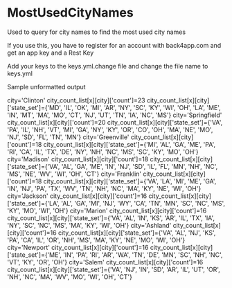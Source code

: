 # MostUsedCityNames

Used to query for city names to find the most used city names

If you use this, you have to register for an account with back4app.com and get an app key and a Rest Key

Add your keys to the keys.yml.change file and change the file name to keys.yml

Sample unformatted output

city='Clinton'     city_count_list[x][city]['count']=23    city_count_list[x][city]['state_set']={'MD', 'IL', 'OK', 'MI', 'AR', 'NY', 'SC', 'KY', 'WI', 'OH', 'LA', 'ME', 'IN', 'MT', 'MA', 'MO', 'CT', 'NJ', 'UT', 'TN', 'IA', 'NC', 'MS'}
city='Springfield'     city_count_list[x][city]['count']=20    city_count_list[x][city]['state_set']={'VA', 'PA', 'IL', 'NH', 'VT', 'MI', 'GA', 'NY', 'KY', 'OR', 'CO', 'OH', 'MA', 'NE', 'MO', 'NJ', 'SD', 'FL', 'TN', 'MN'}
city='Greenville'     city_count_list[x][city]['count']=18    city_count_list[x][city]['state_set']={'MI', 'AL', 'GA', 'ME', 'PA', 'RI', 'CA', 'IL', 'TX', 'DE', 'NY', 'NH', 'NC', 'MS', 'SC', 'KY', 'MO', 'OH'}
city='Madison'     city_count_list[x][city]['count']=18    city_count_list[x][city]['state_set']={'VA', 'AL', 'GA', 'ME', 'IN', 'NJ', 'SD', 'IL', 'FL', 'MN', 'NH', 'NC', 'MS', 'NE', 'WV', 'WI', 'OH', 'CT'}
city='Franklin'     city_count_list[x][city]['count']=18    city_count_list[x][city]['state_set']={'VA', 'LA', 'MI', 'ME', 'GA', 'IN', 'NJ', 'PA', 'TX', 'WV', 'TN', 'NH', 'NC', 'MA', 'KY', 'NE', 'WI', 'OH'}
city='Jackson'     city_count_list[x][city]['count']=16    city_count_list[x][city]['state_set']={'LA', 'AL', 'GA', 'MI', 'NJ', 'WY', 'CA', 'TN', 'MN', 'SC', 'NC', 'MS', 'KY', 'MO', 'WI', 'OH'}
city='Marion'     city_count_list[x][city]['count']=16    city_count_list[x][city]['state_set']={'VA', 'AL', 'IN', 'KS', 'AR', 'IL', 'TX', 'IA', 'NY', 'SC', 'NC', 'MS', 'MA', 'KY', 'WI', 'OH'}
city='Ashland'     city_count_list[x][city]['count']=16    city_count_list[x][city]['state_set']={'VA', 'AL', 'NJ', 'KS', 'PA', 'CA', 'IL', 'OR', 'NH', 'MS', 'MA', 'KY', 'NE', 'MO', 'WI', 'OH'}
city='Newport'     city_count_list[x][city]['count']=16    city_count_list[x][city]['state_set']={'ME', 'IN', 'PA', 'RI', 'AR', 'WA', 'TN', 'DE', 'MN', 'SC', 'NH', 'NC', 'VT', 'KY', 'OR', 'OH'}
city='Salem'     city_count_list[x][city]['count']=16    city_count_list[x][city]['state_set']={'VA', 'NJ', 'IN', 'SD', 'AR', 'IL', 'UT', 'OR', 'NH', 'NC', 'MA', 'WV', 'MO', 'WI', 'OH', 'CT'}